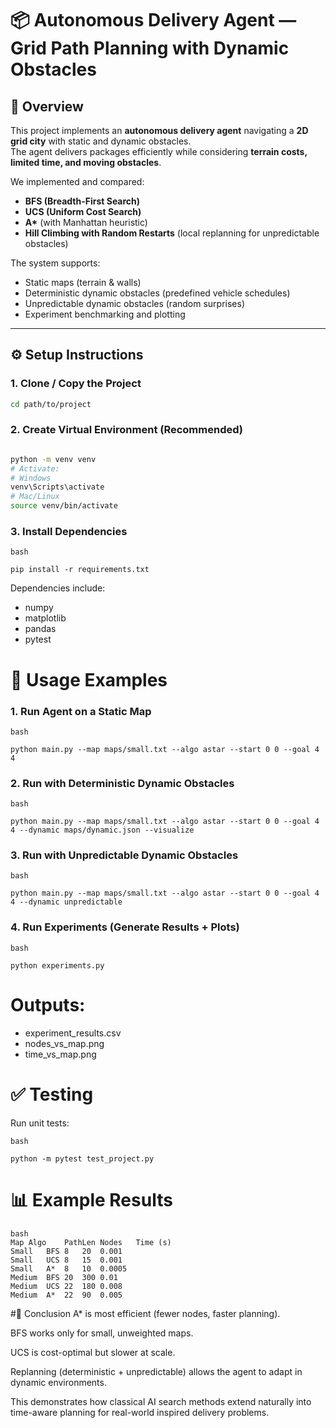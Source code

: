 # 📦 Autonomous Delivery Agent — Grid Path Planning with Dynamic Obstacles  

## 📖 Overview  
This project implements an **autonomous delivery agent** navigating a **2D grid city** with static and dynamic obstacles.  
The agent delivers packages efficiently while considering **terrain costs, limited time, and moving obstacles**.  

We implemented and compared:  
- **BFS (Breadth-First Search)**  
- **UCS (Uniform Cost Search)**  
- **A\*** (with Manhattan heuristic)  
- **Hill Climbing with Random Restarts** (local replanning for unpredictable obstacles)  

The system supports:  
- Static maps (terrain & walls)  
- Deterministic dynamic obstacles (predefined vehicle schedules)  
- Unpredictable dynamic obstacles (random surprises)  
- Experiment benchmarking and plotting  

---

## ⚙️ Setup Instructions  

### 1. Clone / Copy the Project  
```bash
cd path/to/project
```
### 2. Create Virtual Environment (Recommended)
```bash

python -m venv venv
# Activate:
# Windows
venv\Scripts\activate
# Mac/Linux
source venv/bin/activate
```

### 3. Install Dependencies
```
bash

pip install -r requirements.txt
```
Dependencies include:
- numpy
- matplotlib
- pandas
- pytest


# 🚀 Usage Examples
### 1. Run Agent on a Static Map
```
bash

python main.py --map maps/small.txt --algo astar --start 0 0 --goal 4 4
```

### 2. Run with Deterministic Dynamic Obstacles
```
bash

python main.py --map maps/small.txt --algo astar --start 0 0 --goal 4 4 --dynamic maps/dynamic.json --visualize
```

### 3. Run with Unpredictable Dynamic Obstacles
 ```
bash

python main.py --map maps/small.txt --algo astar --start 0 0 --goal 4 4 --dynamic unpredictable
```

### 4. Run Experiments (Generate Results + Plots)
```
bash

python experiments.py
```

# Outputs:


- experiment_results.csv
- nodes_vs_map.png
- time_vs_map.png


# ✅ Testing
Run unit tests:

```
bash

python -m pytest test_project.py
```

# 📊 Example Results
```
bash
Map	Algo	PathLen	Nodes	Time (s)
Small	BFS	8	20	0.001
Small	UCS	8	15	0.001
Small	A*	8	10	0.0005
Medium	BFS	20	300	0.01
Medium	UCS	22	180	0.008
Medium	A*	22	90	0.005
```

#📌 Conclusion
A* is most efficient (fewer nodes, faster planning).

BFS works only for small, unweighted maps.

UCS is cost-optimal but slower at scale.

Replanning (deterministic + unpredictable) allows the agent to adapt in dynamic environments.

This demonstrates how classical AI search methods extend naturally into time-aware planning for real-world inspired delivery problems.
